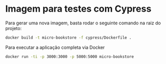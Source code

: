 # Imagem para testes com Cypress

Para gerar uma nova imagem, basta rodar o seguinte comando na raiz do projeto:

```bash
docker build -t micro-bookstore -f cypress/Dockerfile .
```

Para executar a aplicação completa via Docker
```bash
docker run -ti -p 3000:3000 -p 5000:5000 micro-bookstore
```